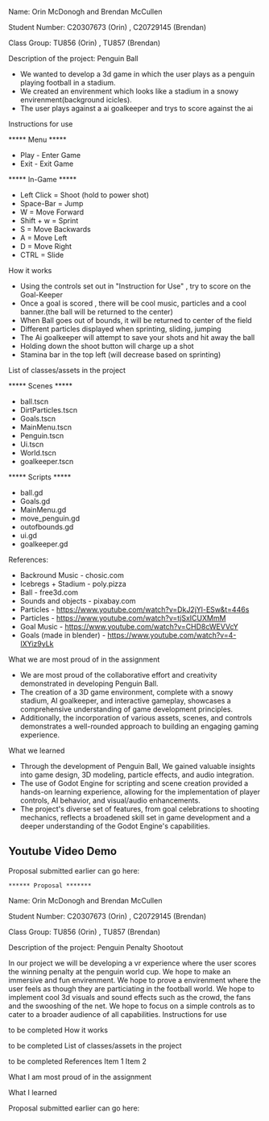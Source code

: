 Name: Orin McDonogh and Brendan McCullen

Student Number: C20307673 (Orin) , C20729145 (Brendan)

Class Group: TU856 (Orin) , TU857 (Brendan)


Description of the project:
Penguin Ball
- We wanted to develop a 3d game in which the user plays as a penguin playing football in a stadium.
- We created an envirenment which looks like a stadium in a snowy envirenment(background icicles).
- The user plays against a ai goalkeeper and trys to score against the ai

Instructions for use

***** Menu *****
- Play - Enter Game
- Exit - Exit Game

***** In-Game *****
- Left Click = Shoot (hold to power shot)
- Space-Bar = Jump
- W = Move Forward
- Shift + w = Sprint
- S = Move Backwards
- A = Move Left
- D = Move Right
- CTRL = Slide
   
How it works
- Using the controls set out in "Instruction for Use" , try to score on the Goal-Keeper
- Once a goal is scored , there will be cool music, particles and a cool banner.(the ball will be returned to the center)
- When Ball goes out of bounds, it will be returned to center of the field
- Different particles displayed when sprinting, sliding, jumping
- The Ai goalkeeper will attempt to save your shots and hit away the ball
- Holding down the shoot button will charge up a shot
- Stamina bar in the top left (will decrease based on sprinting)

  
List of classes/assets in the project

***** Scenes *****
- ball.tscn
- DirtParticles.tscn
- Goals.tscn
- MainMenu.tscn
- Penguin.tscn
- Ui.tscn
- World.tscn
- goalkeeper.tscn

***** Scripts *****
- ball.gd
- Goals.gd
- MainMenu.gd
- move_penguin.gd
- outofbounds.gd
- ui.gd
- goalkeeper.gd


References:

- Backround Music - chosic.com
- Icebregs + Stadium - poly.pizza
- Ball - free3d.com
- Sounds and objects - pixabay.com
- Particles - https://www.youtube.com/watch?v=DkJ2jYl-ESw&t=446s
- Particles - https://www.youtube.com/watch?v=tjSxICUXMmM
- Goal Music - https://www.youtube.com/watch?v=CHD8cWEVVcY
- Goals (made in blender) - https://www.youtube.com/watch?v=4-IXYiz9yLk

What we are most proud of in the assignment
- We are most proud of the collaborative effort and creativity demonstrated in developing Penguin Ball. 
- The creation of a 3D game environment, complete with a snowy stadium, AI goalkeeper, and interactive gameplay, showcases a comprehensive understanding of game development principles.
- Additionally, the incorporation of various assets, scenes, and controls demonstrates a well-rounded approach to building an engaging gaming experience.

What we learned
- Through the development of Penguin Ball, We gained valuable insights into game design, 3D modeling, particle effects, and audio integration.
- The use of Godot Engine for scripting and scene creation provided a hands-on learning experience, allowing for the implementation of player controls, AI behavior, and visual/audio enhancements.
- The project's diverse set of features, from goal celebrations to shooting mechanics, reflects a broadened skill set in game development and a deeper understanding of the Godot Engine's capabilities.

Youtube Video Demo
- 








Proposal submitted earlier can go here:
	
	
	
	
	
	
	****** Proposal *******
Name: Orin McDonogh and Brendan McCullen

Student Number: C20307673 (Orin) , C20729145 (Brendan)

Class Group: TU856 (Orin) , TU857 (Brendan)

Description of the project: Penguin Penalty Shootout

In our project we will be developing a vr experience where the user scores the winning penalty at the penguin world cup.
We hope to make an immersive and fun envirenment. We hope to prove a envirenment where the user feels as though they are particiating in the football world.
We hope to implement cool 3d visuals and sound effects such as the crowd, the fans and the swooshing of the net. We hope to focus on a simple controls as to cater to a broader audience of all capabilities.
Instructions for use

to be completed
How it works

to be completed
List of classes/assets in the project

to be completed
References Item 1 Item 2

What I am most proud of in the assignment

What I learned

Proposal submitted earlier can go here:

	
